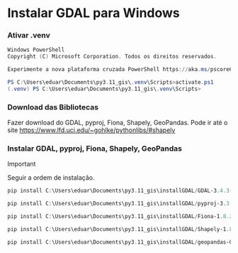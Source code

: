 # Instalar GDAL para Windows

### Ativar .venv

```powershell
Windows PowerShell
Copyright (C) Microsoft Corporation. Todos os direitos reservados.

Experimente a nova plataforma cruzada PowerShell https://aka.ms/pscore6

PS C:\Users\eduar\Documents\py3.11_gis\.venv\Scripts>activate.ps1
(.venv) PS C:\Users\eduar\Documents\py3.11_gis\.venv\Scripts> 
```
### Download das Bibliotecas

Fazer download do GDAL, pyproj, Fiona, Shapely, GeoPandas.
  Pode ir até o site <https://www.lfd.uci.edu/~gohlke/pythonlibs/#shapely>

### Instalar GDAL, pyproj, Fiona, Shapely, GeoPandas

> [!IMPORTANT]
> Seguir a ordem de instalação.



```powershell
pip install C:\Users\eduar\Documents\py3.11_gis\installGDAL/GDAL-3.4.3-cp311-cp311-win_amd64.whl
```
```powershell
pip install C:\Users\eduar\Documents\py3.11_gis\installGDAL/pyproj-3.3.1-cp311-cp311-win_amd64.whl
```
```powershell
pip install C:\Users\eduar\Documents\py3.11_gis\installGDAL/Fiona-1.8.21-cp311-cp311-win_amd64.whl
```
```powershell
pip install C:\Users\eduar\Documents\py3.11_gis\installGDAL/Shapely-1.8.2-cp311-cp311-win_amd64.whl
```
```powershell
pip install C:\Users\eduar\Documents\py3.11_gis\installGDAL/geopandas-0.14.0-py3-none-any.whl
```
